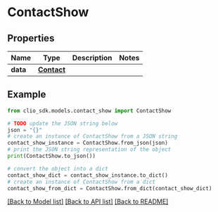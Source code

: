 # ContactShow


## Properties

Name | Type | Description | Notes
------------ | ------------- | ------------- | -------------
**data** | [**Contact**](Contact.md) |  | 

## Example

```python
from clio_sdk.models.contact_show import ContactShow

# TODO update the JSON string below
json = "{}"
# create an instance of ContactShow from a JSON string
contact_show_instance = ContactShow.from_json(json)
# print the JSON string representation of the object
print(ContactShow.to_json())

# convert the object into a dict
contact_show_dict = contact_show_instance.to_dict()
# create an instance of ContactShow from a dict
contact_show_from_dict = ContactShow.from_dict(contact_show_dict)
```
[[Back to Model list]](../README.md#documentation-for-models) [[Back to API list]](../README.md#documentation-for-api-endpoints) [[Back to README]](../README.md)


